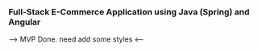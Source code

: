 ### Full-Stack E-Commerce Application using Java (Spring) and Angular


--> MVP Done. need add some styles <--
 
